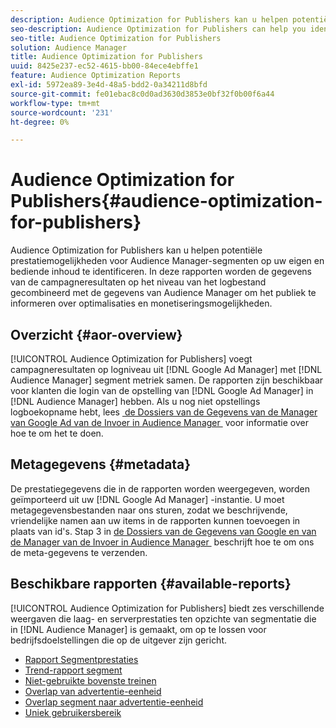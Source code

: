```yaml
---
description: Audience Optimization for Publishers kan u helpen potentiële prestatiemogelijkheden voor Audience Manager-segmenten op uw eigen en bediende inhoud te identificeren. In deze rapporten worden de gegevens van de campagneresultaten op het niveau van het logbestand gecombineerd met de gegevens van Audience Manager om het publiek te informeren over optimalisaties en monetiseringsmogelijkheden.
seo-description: Audience Optimization for Publishers can help you identify potential performance opportunities for Audience Manager segments on your owned and operated content. These reports combine log-level campaign performance data with Audience Manager metrics to inform audience optimizations and monetization opportunities.
seo-title: Audience Optimization for Publishers
solution: Audience Manager
title: Audience Optimization for Publishers
uuid: 8425e237-ec52-4615-bb00-84ece4ebffe1
feature: Audience Optimization Reports
exl-id: 5972ea89-3e4d-48a5-bdd2-0a34211d8bfd
source-git-commit: fe01ebac8c0d0ad3630d3853e0bf32f0b00f6a44
workflow-type: tm+mt
source-wordcount: '231'
ht-degree: 0%

---
```


# Audience Optimization for Publishers{#audience-optimization-for-publishers}

Audience Optimization for Publishers kan u helpen potentiële prestatiemogelijkheden voor Audience Manager-segmenten op uw eigen en bediende inhoud te identificeren. In deze rapporten worden de gegevens van de campagneresultaten op het niveau van het logbestand gecombineerd met de gegevens van Audience Manager om het publiek te informeren over optimalisaties en monetiseringsmogelijkheden.

## Overzicht {#aor-overview}

[!UICONTROL Audience Optimization for Publishers] voegt campagneresultaten op logniveau uit [!DNL Google Ad Manager] met [!DNL Audience Manager] segment metriek samen. De rapporten zijn beschikbaar voor klanten die login van de opstelling van [!DNL Google Ad Manager] in [!DNL Audience Manager] hebben. Als u nog niet opstellings logboekopname hebt, lees [&#x200B; de Dossiers van de Gegevens van de Manager van Google Ad van de Invoer in Audience Manager &#x200B;](import-dfp.md) voor informatie over hoe te om het te doen.

## Metagegevens {#metadata}

De prestatiegegevens die in de rapporten worden weergegeven, worden geïmporteerd uit uw [!DNL Google Ad Manager] -instantie. U moet metagegevensbestanden naar ons sturen, zodat we beschrijvende, vriendelijke namen aan uw items in de rapporten kunnen toevoegen in plaats van id&#39;s. Stap 3 in [&#x200B; de Dossiers van de Gegevens van Google en van de Manager van de Invoer in Audience Manager &#x200B;](../../../reporting/audience-optimization-reports/aor-publishers/import-dfp.md) beschrijft hoe te om ons de meta-gegevens te verzenden.

## Beschikbare rapporten {#available-reports}

[!UICONTROL Audience Optimization for Publishers] biedt zes verschillende weergaven die laag- en serverprestaties ten opzichte van segmentatie die in [!DNL Audience Manager] is gemaakt, om op te lossen voor bedrijfsdoelstellingen die op de uitgever zijn gericht.

+ [Rapport Segmentprestaties](publisher-segment-performance.md)
+ [Trend-rapport segment](publisher-segment-trends.md)
+ [Niet-gebruikte bovenste treinen](publisher-top-unused-traits.md)
+ [Overlap van advertentie-eenheid](publisher-ad-unit-overlap.md)
+ [Overlap segment naar advertentie-eenheid](publisher-segment-ad-unit-overlap.md)
+ [Uniek gebruikersbereik](publisher-unique-reach.md)
